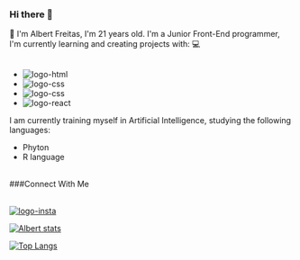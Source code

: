 ### Hi there 👋
 :rocket: I'm Albert Freitas, I'm 21 years old. I'm a Junior Front-End programmer, I'm currently learning and creating projects with: :computer:
<br>
<br>
 - <img src="https://img.shields.io/badge/HTML5-E34F26?style=for-the-badge&logo=html5&logoColor=white" alt="logo-html" />
 - <img src="https://img.shields.io/badge/CSS3-1572B6?style=for-the-badge&logo=css3&logoColor=white" alt="logo-css" />
 - <img src="https://img.shields.io/badge/JavaScript-323330?style=for-the-badge&logo=javascript&logoColor=F7DF1E" alt="logo-css" />
 - <img src="https://img.shields.io/badge/React-20232A?style=for-the-badge&logo=react&logoColor=61DAFB" alt="logo-react" />
 I am currently training myself in Artificial Intelligence, studying the following languages: 
 - Phyton
 - R language


 <br>
 ###Connect With Me
 <br>
 <br>
 
 <a href="https://www.instagram.com/albert.dsf/"> <img src="https://img.shields.io/badge/Instagram-E4405F?style=for-the-badge&logo=instagram&logoColor=white" target="_blank" alt="logo-insta" />
 
 ![Albert stats](https://github-readme-stats.vercel.app/api?username=AlbertFreitas&show_icons=true&theme=dark)
 
 [![Top Langs](https://github-readme-stats.vercel.app/api/top-langs/?username=AlbertFreitas)](https://github.com/anuraghazra/github-readme-stats)
<!--
**AlbertFreitas/AlbertFreitas** is a ✨ _special_ ✨ repository because its `README.md` (this file) appears on your GitHub profile.

Here are some ideas to get you started:

- 🔭 I’m currently working on ...
- 🌱 I’m currently learning ...
- 👯 I’m looking to collaborate on ...
- 🤔 I’m looking for help with ...
- 💬 Ask me about ...
- 📫 How to reach me: ...
- 😄 Pronouns: ...
- ⚡ Fun fact: ...
-->
